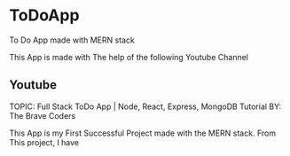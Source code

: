 # ToDoApp
 To Do App made with MERN stack

 This App is made with The help of the following Youtube Channel

## Youtube
TOPIC: Full Stack ToDo App | Node, React, Express, MongoDB Tutorial
BY: The Brave Coders


This App is my First Successful Project made with the MERN stack.
From This project, I have 